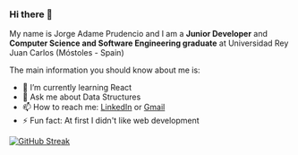 ### Hi there 👋

My name is Jorge Adame Prudencio and I am a **Junior Developer** and **Computer Science and Software Engineering graduate** at Universidad Rey Juan Carlos (Móstoles - Spain)

The main information you should know about me is:

- 🌱 I’m currently learning React
- 💬 Ask me about Data Structures
- 📫 How to reach me: [LinkedIn](https://www.linkedin.com/in/jorge-ap23/) or [Gmail](mailto:jorgeadameprudencio@gmail.com)
- ⚡ Fun fact: At first I didn't like web development

 [![GitHub Streak](https://streak-stats.demolab.com?user=jorge-ap&date_format=M%20j%5B%2C%20Y%5D)](https://git.io/streak-stats)
